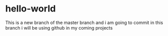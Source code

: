 # hello-world
This is a new branch of the master branch and i am going to commit in this branch
i will be using github in my coming projects
